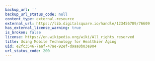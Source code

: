 ```yaml
---
backup_url: ''
backup_url_status_code: null
content_type: external-resource
external_url: https://lib.digitalsquare.io/handle/123456789/76609
has_external_license_warning: true
is_broken: false
license: https://en.wikipedia.org/wiki/All_rights_reserved
title: Using Mobile Technology for Healthier Aging
uid: e2fc3546-7aaf-47ae-92ef-d9aa0b03e904
url_status_code: 200
---
```

